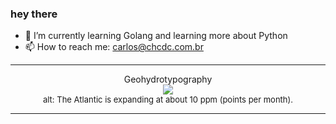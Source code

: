 ### hey there 

- :seedling: I’m currently learning Golang and learning more about Python
- :mailbox: How to reach me: carlos@chcdc.com.br


---


<!-- xkcd -->
<p align="center">Geohydrotypography</br><img src=https://imgs.xkcd.com/comics/geohydrotypography.png></br><font size =2>alt: The Atlantic is expanding at about 10 ppm (points per month).</br></font></p></table></p> 


<!-- xkcd -->
---
